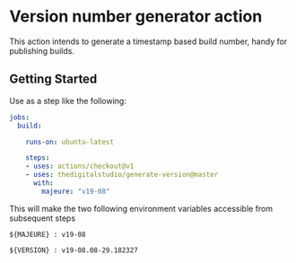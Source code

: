 # Version number generator action

This action intends to generate a timestamp based build number, handy for publishing builds.

## Getting Started

Use as a step like the following:

```yaml
jobs:
  build:

    runs-on: ubuntu-latest

    steps:
    - uses: actions/checkout@v1
    - uses: thedigitalstudio/generate-version@master
      with:
        majeure: "v19-08"
```

This will make the two following environment variables accessible from subsequent steps

`${MAJEURE} : v19-08`

`${VERSION} : v19-08.08-29.182327`